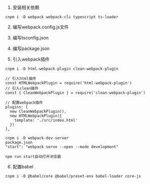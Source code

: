 1. 安装相关依赖
```
cnpm i -D webpack webpack-cli typescript ts-loader
```

2. 编写webpack.config.js文件

3. 编写tsconfig.json

4. 编写package.json

5. 引入webpack插件
```
cnpm i -D html-webpack-plugin clean-webpack-plugin

// 引入html插件
const HTMLWebpackPlugin = require('html-webpack-plugin')
// 引入clean插件
const { CleanWebpackPlugin } = require('clean-webpack-plugin')

// 配置webpack插件
plugins: [
  new CleanWebpackPlugin(),
  new HTMLWebpackPlugin({
    template: './src/index.html'
  })
],
```
```
cnpm i -D webpack-dev-server
package.json
"start": "webpack serve --open --mode development"

npm run start自动打开浏览器
```
6. 配置babel

```
cnpm i -D @babel/core @babel/preset-env babel-loader core-js
```